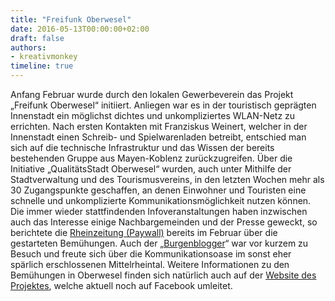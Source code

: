```yaml
---
title: "Freifunk Oberwesel"
date: 2016-05-13T00:00:00+02:00
draft: false
authors:
- kreativmonkey
timeline: true
---
```


Anfang Februar wurde durch den lokalen Gewerbeverein das Projekt „Freifunk Oberwesel“ initiiert. Anliegen war es in der touristisch geprägten Innenstadt ein möglichst dichtes und unkompliziertes WLAN-Netz zu errichten. Nach ersten Kontakten mit Franziskus Weinert, welcher in der Innenstadt einen Schreib- und Spielwarenladen betreibt, entschied man sich auf die technische Infrastruktur und das Wissen der bereits bestehenden Gruppe aus Mayen-Koblenz zurückzugreifen. Über die Initiative „QualitätsStadt Oberwesel“ wurden, auch unter Mithilfe der Stadtverwaltung und des Tourismusvereins, in den letzten Wochen mehr als 30 Zugangspunkte geschaffen, an denen Einwohner und Touristen eine schnelle und unkomplizierte Kommunikationsmöglichkeit nutzen können. Die immer wieder stattfindenden Infoveranstaltungen haben inzwischen auch das Interesse einige Nachbargemeinden und der Presse geweckt, so berichtete die [Rheinzeitung (Paywall)](http://www.rhein-zeitung.de/region/lokales/hunsrueck_artikel,-Freifunk-Projekt-gestartet-Oberwesel-will-Besuchern-kostenlosen-Zugang-zum-Internet-bieten-_arid,1443602.html) bereits im Februar über die gestarteten Bemühungen. Auch der „[Burgenblogger](http://www.burgenblogger.de/freifunk-oberwesel/)“ war vor kurzem zu Besuch und freute sich über die Kommunikationsoase im sonst eher spärlich erschlossenen Mittelrheintal. Weitere Informationen zu den Bemühungen in Oberwesel finden sich natürlich auch auf der [Website des Projektes](http://freifunk-oberwesel.de), welche aktuell noch auf Facebook umleitet.
